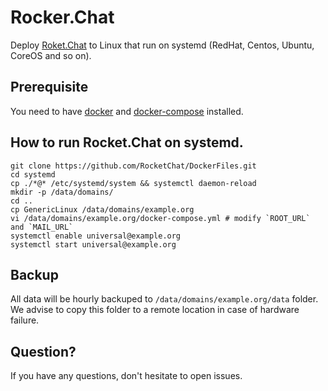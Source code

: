 # Rocker.Chat

Deploy [Roket.Chat](https://github.com/RocketChat/Rocket.Chat) to Linux that run on systemd (RedHat, Centos, Ubuntu, CoreOS and so on).

## Prerequisite

You need to have [docker](https://docs.docker.com/linux/started/) and [docker-compose](http://docs.docker.com/compose/) installed.

## How to run Rocket.Chat on systemd.

```
git clone https://github.com/RocketChat/DockerFiles.git
cd systemd
cp ./*@* /etc/systemd/system && systemctl daemon-reload
mkdir -p /data/domains/
cd ..
cp GenericLinux /data/domains/example.org
vi /data/domains/example.org/docker-compose.yml # modify `ROOT_URL` and `MAIL_URL`
systemctl enable universal@example.org
systemctl start universal@example.org
```

## Backup

All data will be hourly backuped to `/data/domains/example.org/data` folder. We advise to copy this folder to a remote location in case of hardware failure.

## Question?

If you have any questions, don't hesitate to open issues.

